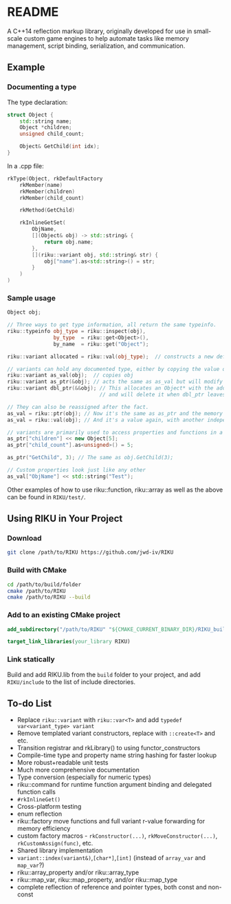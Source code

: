 README
========================================
A C++14 reflection markup library, originally developed for use in small-scale custom
game engines to help automate tasks like memory management, script binding, serialization,
and communication.


Example
----------------------------------------
### Documenting a type

The type declaration:

```cpp
struct Object {
    std::string name;
    Object *children;
    unsigned child_count;

    Object& GetChild(int idx);
}
```

In a .cpp file:

```cpp
rkType(Object, rkDefaultFactory
    rkMember(name)
    rkMember(children)
    rkMember(child_count)

    rkMethod(GetChild)

    rkInlineGetSet(
        ObjName,
        [](Object& obj) -> std::string& {
            return obj.name;
        },
        [](riku::variant obj, std::string& str) {
            obj["name"].as<std::string>() = str;
        }
    )
)
```

### Sample usage

```cpp
Object obj;

// Three ways to get type information, all return the same typeinfo.
riku::typeinfo obj_type = riku::inspect(obj),
               by_type  = riku::get<Object>(),
               by_name  = riku::get("Object");

riku::variant allocated = riku::val(obj_type);  // constructs a new default object if possible

// variants can hold any documented type, either by copying the value or as a pointer
riku::variant as_val(obj);  // copies obj
riku::variant as_ptr(&obj); // acts the same as as_val but will modify obj in-place.
riku::variant dbl_ptr(&&obj); // This allocates an Object* with the address of obj
                              // and will delete it when dbl_ptr leaves the stack

// They can also be reassigned after the fact.
as_val = riku::ptr(obj); // Now it's the same as as_ptr and the memory it was holding is safely deleted.
as_val = riku::val(obj); // And it's a value again, with another independent copy.

// variants are primarily used to access properties and functions in a generic fashion
as_ptr["children"] << new Object[5];
as_ptr["child_count"].as<unsigned>() = 5;

as_ptr("GetChild", 3); // The same as obj.GetChild(3);

// Custom properties look just like any other
as_val["ObjName"] << std::string("Test");
```

Other examples of how to use riku::function, riku::array as well as the above can
be found in `RIKU/test/`.


Using RIKU in Your Project
----------------------------------------

### Download

```bash
git clone /path/to/RIKU https://github.com/jwd-iv/RIKU
```

### Build with CMake

```bash
cd /path/to/build/folder
cmake /path/to/RIKU
cmake /path/to/RIKU --build
```

### Add to an existing CMake project

```cmake
add_subdirectory("/path/to/RIKU" "${CMAKE_CURRENT_BINARY_DIR}/RIKU_build")

target_link_libraries(your_library RIKU)
```

### Link statically

Build and add RIKU.lib from the `build` folder to your project, and add `RIKU/include` to the list of include directories.


To-do List
----------------------------------------
* Replace `riku::variant` with `riku::var<T>` and add `typedef var<variant_type> variant`
* Remove templated variant constructors, replace with `::create<T>` and etc.
* Transition registrar and rkLibrary() to using functor_constructors
* Compile-time type and property name string hashing for faster lookup
* More robust+readable unit tests
* Much more comprehensive documentation
* Type conversion (especially for numeric types)
* riku::command for runtime function argument binding and delegated function calls
* `#rkInlineGet()`
* Cross-platform testing
* enum reflection
* riku::factory move functions and full variant r-value forwarding for memory efficiency
* custom factory macros - `rkConstructor(...)`, `rkMoveConstructor(...)`, `rkCustomAssign(func)`, etc.
* Shared library implementation
* `variant::index(variant&)`,`[char*]`,`[int]` (instead of `array_var` and `map_var`?)
* riku::array_property and/or riku::array_type
* riku::map_var, riku::map_property, and/or riku::map_type
* complete reflection of reference and pointer types, both const and non-const
